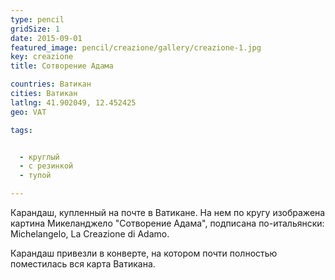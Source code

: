 ```yaml
---
type: pencil
gridSize: 1
date: 2015-09-01
featured_image: pencil/creazione/gallery/creazione-1.jpg
key: creazione
title: Сотворение Адама

countries: Ватикан
cities: Ватикан
latlng: 41.902049, 12.452425
geo: VAT

tags:


  - круглый
  - с резинкой
  - тупой

---
```


Карандаш, купленный на почте в Ватикане. На нем по кругу изображена картина Микеланджело "Сотворение Адама", подписана по-итальянски: Michelangelo, La Creazione di Adamo.

Карандаш привезли в конверте, на котором почти полностью поместилась вся карта Ватикана.
